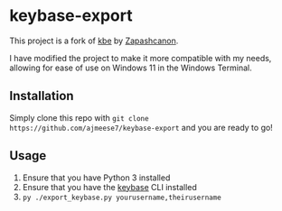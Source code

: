 # keybase-export
This project is a fork of [kbe](https://git.zapashcanon.fr/zapashcanon/kbe) by [Zapashcanon](https://git.zapashcanon.fr/zapashcanon).

I have modified the project to make it more compatible with my needs, allowing for ease of use on Windows 11 in the Windows Terminal.

## Installation
Simply clone this repo with `git clone https://github.com/ajmeese7/keybase-export` and you are ready to go!

## Usage
1. Ensure that you have Python 3 installed
2. Ensure that you have the [keybase](https://keybase.io/) CLI installed
3. `py ./export_keybase.py yourusername,theirusername`
